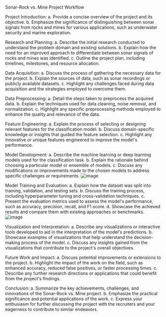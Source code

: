 Sonar-Rock vs. Mine Project Workflow

Project Introduction:
a. Provide a concise overview of the project and its objective.
b. Emphasize the significance of distinguishing between sonar signals from rocks and mines for various applications, such as underwater security and marine exploration.

Research and Planning:
a. Describe the initial research conducted to understand the problem domain and existing solutions.
b. Explain how the need for an improved approach to differentiate between sonar signals of rocks and mines was identified.
c. Outline the project plan, including timelines, milestones, and resource allocation.

Data Acquisition:
a. Discuss the process of gathering the necessary data for the project.
b. Explain the sources of data, such as sonar recordings or publicly available datasets.
c. Highlight any challenges faced during data acquisition and the strategies employed to overcome them.

Data Preprocessing:
a. Detail the steps taken to preprocess the acquired data.
b. Explain the techniques used for data cleaning, noise removal, and normalization.
c. Highlight any specific preprocessing methods employed to enhance the quality and relevance of the data.

Feature Engineering:
a. Explain the process of selecting or designing relevant features for the classification model.
b. Discuss domain-specific knowledge or insights that guided the feature selection.
c. Highlight any innovative or unique features engineered to improve the model's performance.

Model Development:
a. Describe the machine learning or deep learning models used for the classification task.
b. Explain the rationale behind choosing a particular model or ensemble of models.
c. Discuss any modifications or improvements made to the chosen models to address specific challenges or requirements.
![image](https://github.com/Nikitha1203/SONAR-Rock-vs-Mine.github.io/assets/109364397/86fa9ba2-a9c8-46a9-b4f0-9bf251d6f4d9)


Model Training and Evaluation:
a. Explain how the dataset was split into training, validation, and testing sets.
b. Discuss the training process, including hyperparameter tuning and cross-validation techniques.
c. Present the evaluation metrics used to assess the model's performance, such as accuracy, precision, recall, and F1 score.
d. Showcase the achieved results and compare them with existing approaches or benchmarks.
![image](https://github.com/Nikitha1203/SONAR-Rock-vs-Mine.github.io/assets/109364397/5d43e4e1-7c5a-41ff-b3b1-e399d291170d)



Visualization and Interpretation:
a. Describe any visualizations or interactive tools developed to aid in the interpretation of the model's predictions.
b. Showcase examples of visualizations that help understand the decision-making process of the model.
c. Discuss any insights gained from the visualizations that contribute to the project's overall objectives.

Future Work and Impact:
a. Discuss potential improvements or extensions to the project.
b. Highlight the impact of the work on the field, such as enhanced accuracy, reduced false positives, or faster processing times.
c. Describe any further research directions or applications that could benefit from the project's findings.

Conclusion:
a. Summarize the key achievements, challenges, and innovations of the Sonar-Rock vs. Mine project.
b. Emphasize the practical significance and potential applications of the work.
c. Express your enthusiasm for further discussing the project with the recruiters and your eagerness to contribute to similar endeavors.
